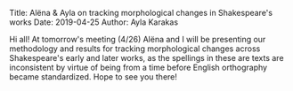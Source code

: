 Title: Alëna & Ayla on tracking morphological changes in Shakespeare's works
Date: 2019-04-25
Author: Ayla Karakas

Hi all! At tomorrow's meeting (4/26) Alëna and I will be presenting our methodology and results for tracking morphological changes across Shakespeare's early and later works, as the spellings in these are texts are inconsistent by virtue of being from a time before English orthography became standardized. Hope to see you there!
